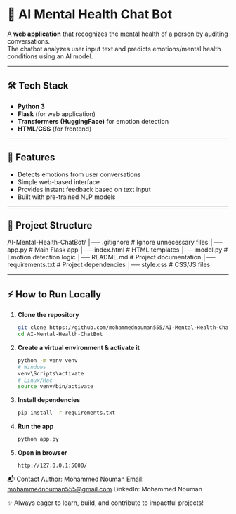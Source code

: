 # 🤖 AI Mental Health Chat Bot  

A **web application** that recognizes the mental health of a person by auditing conversations.  
The chatbot analyzes user input text and predicts emotions/mental health conditions using an AI model.  

---

## 🛠️ Tech Stack  
- **Python 3**  
- **Flask** (for web application)  
- **Transformers (HuggingFace)** for emotion detection  
- **HTML/CSS** (for frontend)  

---

## 🚀 Features  
- Detects emotions from user conversations  
- Simple web-based interface  
- Provides instant feedback based on text input  
- Built with pre-trained NLP models  

---

## 📂 Project Structure  
AI-Mental-Health-ChatBot/
│── .gitignore # Ignore unnecessary files
│── app.py # Main Flask app
│── index.html # HTML templates
│── model.py # Emotion detection logic
│── README.md # Project documentation
│── requirements.txt # Project dependencies
│── style.css # CSS/JS files


---

## ⚡ How to Run Locally

1.  **Clone the repository**
    ```bash
    git clone https://github.com/mohammednouman555/AI-Mental-Health-ChatBot.git
    cd AI-Mental-Health-ChatBot
    ```

2.  **Create a virtual environment & activate it**
    ```bash
    python -m venv venv
    # Windows
    venv\Scripts\activate
    # Linux/Mac
    source venv/bin/activate
    ```

3.  **Install dependencies**
    ```bash
    pip install -r requirements.txt
    ```

4.  **Run the app**
    ```bash
    python app.py
    ```

5.  **Open in browser**
    ```
    http://127.0.0.1:5000/
    ```

📬 Contact
Author: Mohammed Nouman
Email: mohammednouman555@gmail.com
LinkedIn: Mohammed Nouman

✨ Always eager to learn, build, and contribute to impactful projects!

